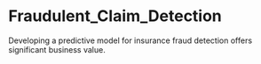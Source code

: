 # Fraudulent_Claim_Detection
Developing a predictive model for insurance fraud detection offers significant business value.
